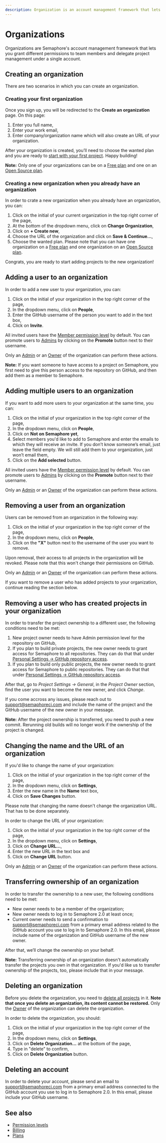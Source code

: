 ```yaml
---
description: Organization is an account management framework that lets you grant different permissions to team members and delegate project management under an account.
---
```


# Organizations

Organizations are Semaphore's account management framework that lets you 
grant different permissions to team members and delegate project management 
under a single account.

## Creating an organization

There are two scenarios in which you can create an organization.

### Creating your first organization

Once you sign up, you will be redirected to the **Create an organization** page. On this page:

1. Enter you full name,
2. Enter your work email,
3. Enter company/organization name which will also create an URL of your organization.

After your organization is created, you’ll need to choose the wanted plan and you are ready to 
[start with your first project][guided-tour]. Happy building!

**Note:** Only one of your organizations can be on a [Free plan](https://docs.semaphoreci.com/account-management/plans/#free-plan) and one on an [Open Source plan](https://docs.semaphoreci.com/account-management/plans/#open-source-plan).

### Creating a new organization when you already have an organization

In order to crate a new organization when you already have an organization, you can:
 
1. Click on the initial of your current organization in the top right corner of the page,
2. At the bottom of the dropdown menu, click on **Change Organization**,
3. Click on **+ Create new**,
4. Choose the URL of the organization and click on **Save & Continue…**,
4. Choose the wanted plan. Please note that you can have one organization on a [Free plan](https://docs.semaphoreci.com/account-management/plans/#free-plan) 
and one organization on an [Open Source plan](https://docs.semaphoreci.com/account-management/plans/#open-source-plan).

Congrats, you are ready to start adding projects to the new organization!

## Adding a user to an organization

In order to add a new user to your organization, you can:

1. Click on the initial of your organization in the top right corner of the page,
2. In the dropdown menu, click on **People**,
2. Enter the GitHub username of the person you want to add in the text box,
3. Click on **Invite**.

All invited users have the [Member permission level](https://docs.semaphoreci.com/account-management/permission-levels/#members) by default. You can promote users to [Admins](https://docs.semaphoreci.com/account-management/permission-levels/#admin) 
by clicking on the **Promote** button next to their username.

Only an [Admin](https://docs.semaphoreci.com/account-management/permission-levels/#admins) or an [Owner](https://docs.semaphoreci.com/account-management/permission-levels/#owner) of the organization can perform these actions.

**Note:** If you want someone to have access to a project on Semaphore, 
you first need to give this person access to the repository on GitHub, 
and then add them as a member to Semaphore.

## Adding multiple users to an organization

If you want to add more users to your organization at the same time, you can:

1. Click on the initial of your organization in the top right corner of the page,
2. In the dropdown menu, click on **People**,
2. Click on **Not on Semaphore yet**,
3. Select members you'd like to add to Semaphore and enter the emails to which they 
will receive an invite. If you don’t know 
someone’s email, just leave the field empty. We will still add them to your 
organization, just won’t email them,
4. Click on the **Add selected** button.

All invited users have the [Member permission level](https://docs.semaphoreci.com/account-management/permission-levels/#members) by default. You can promote users to [Admins](https://docs.semaphoreci.com/account-management/permission-levels/#admin) 
by clicking on the **Promote** button next to their username.

Only an [Admin](https://docs.semaphoreci.com/account-management/permission-levels/#admins) or an [Owner](https://docs.semaphoreci.com/account-management/permission-levels/#owner) of the organization can perform these actions.

## Removing a user from an organization

Users can be removed from an organization in the following way:

1. Click on the initial of your organization in the top right corner of the page,
2. In the dropdown menu, click on **People**,
3. Click on the **"X"** button next to the username of the user you want to remove.

Upon removal, their access to all projects in the organization will be revoked. Please 
note that this won't change their permissions on GitHub.

Only an [Admin](https://docs.semaphoreci.com/account-management/permission-levels/#admins) or an [Owner](https://docs.semaphoreci.com/account-management/permission-levels/#owner) of the organization can perform these actions.

If you want to remove a user who has added projects to your organization, continue reading 
the section below.

## Removing a user who has created projects in your organization

In order to transfer the project ownership to a different user, the following 
conditions need to be met:

1. New project owner needs to have Admin permission level for the repository on GitHub,
2. If you plan to build private projects, the new owner needs to grant access 
for Semaphore to all repositories. They can do that that under [Personal Settings -> GitHub repository access](https://me.semaphoreci.com/account).
3. If you plan to build only public projects, the new owner needs to grant access for 
Semaphore to public repositories. They can do that that under [Personal Settings -> GitHub repository access](https://me.semaphoreci.com/account). 

After that, go to _Project Settings -> General_, in the _Project Owner_ section, find the user you want to become the new owner, and click _Change_.

If you come accross any issues, please reach out to [support@semaphoreci.com](mailto:support@semaphoreci.com)
and include the name of the project and the GitHub username of the new owner in your message.

**Note:** After the project ownership is transferred, you need to push a new commit. 
Rerunning old builds will no longer work if the ownership of the project is changed.

## Changing the name and the URL of an organization

If you'd like to change the name of your organization:

1. Click on the initial of your organization in the top right corner of the page,
2. In the dropdown menu, click on **Settings**,
3. Enter the new name in the **Name** text box,
3. Click on **Save Changes** button.

Please note that changing the name doesn't change the organization URL. That has 
to be done separately.

In order to change the URL of your organization:

1. Click on the initial of your organization in the top right corner of the page,
2. In the dropdown menu, click on **Settings**,
3. Click on **Change URL...**,
4. Enter the new URL in the text box and
5. Click on **Change URL** button.

Only an [Admin](https://docs.semaphoreci.com/account-management/permission-levels/#admin) or an [Owner](https://docs.semaphoreci.com/account-management/permission-levels/#owner) of the organization can perform these actions.

## Transferring ownership of an organization

In order to transfer the ownership to a new user, the following conditions need
to be met:

- New owner needs to be a member of the organization;
- New owner needs to log in to Semaphore 2.0 at least once;
- Current owner needs to send a confirmation to [support@semaphoreci.com](mailto:support@semaphoreci.com)
  from a primary email address related to the GitHub account you use to log in
  to Semaphore 2.0. In this email, please include name of the organization and
  GitHub username of the new owner.

After that, we’ll change the ownership on your behalf.

**Note:** Transferring ownership of an organization doesn't automatically transfer 
the projects you own in that organization. If you'd like us to transfer ownership of 
the projects, too, please include that in your message.

## Deleting an organization 

Before you delete the organization, you need to [delete all projects][project-mgmt] in it. 
**Note that once you delete an organization, its content cannot be restored.** 
Only the [Owner](https://docs.semaphoreci.com/account-management/permission-levels/#owner) of the organization can delete the organization.

In order to delete the organization, you should:

1. Click on the initial of your organization in the top right corner of the page,
2. In the dropdown menu, click on **Settings**,
3. Click on **Delete Organization...** at the bottom of the page,
4. Type in "delete" to confirm,
5. Click on **Delete Organization** button.

## Deleting an account

In order to delete your account, please send an email to
[support@semaphoreci.com](mailto:support@semaphoreci.com) from a primary email
address connected to the GitHub account you use to log in to Semaphore 2.0.
In this email, please include your GitHub username.

## See also

- [Permission levels](https://docs.semaphoreci.com/account-management/permission-levels/)
- [Billing](https://docs.semaphoreci.com/account-management/billing/)
- [Plans](https://docs.semaphoreci.com/account-management/plans/)

[guided-tour]: ../guided-tour/getting-started.md
[project-mgmt]: ../faq/managing-projects.md
